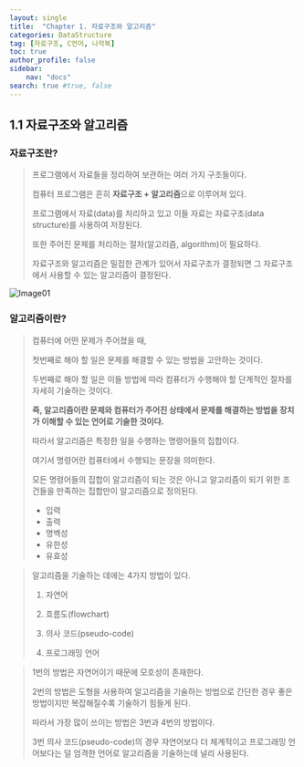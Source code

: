 ```yaml
---
layout: single
title:  "Chapter 1. 자료구조와 알고리즘"
categories: DataStructure
tag: [자료구조, C언어, 나작복]
toc: true
author_profile: false
sidebar:
    nav: "docs"
search: true #true, false
---
```


## 1.1 자료구조와 알고리즘



### 자료구조란?

> 프로그램에서 자료들을 정리하여 보관하는 여러 가지 구조들이다.    
>
> 컴퓨터 프로그램은 흔히 **자료구조 + 알고리즘**으로 이루어져 있다.   
>
> 프로그램에서 자료(data)를 처리하고 있고 이들 자료는 자료구조(data structure)를 사용하여 저장된다.   
>
> 또한 주어진 문제를 처리하는 절차(알고리즘, algorithm)이 필요하다.   
>
> 자료구조와 알고리즘은 밀접한 관계가 있어서 자료구조가 결정되면 그 자료구조에서 사용할 수 있는 알고리즘이 결정된다.   

![Image01]({{site.url}}\images\2023-03-10-Review-DataStructure\image-20230310171935121.png)

### 알고리즘이란?

> 컴퓨터에 어떤 문제가 주어졌을 때,   
>
> 첫번째로 해야 할 일은 문제를 해결할 수 있는 방법을 고안하는 것이다.
>
> 두번째로 해야 할 일은 이들 방법에 따라 컴퓨터가 수행해야 할 단계적인 절차를 자세히 기술하는 것이다.
>
> **즉, 알고리즘이란 문제와 컴퓨터가 주어진 상태에서 문제를 해결하는 방법을 장치가 이해할 수 있는 언어로 기술한 것이다.**
>
> 
>
> 따라서 알고리즘은 특정한 일을 수행하는 명령어들의 집합이다.
>
> 여기서 명령어란 컴퓨터에서 수행되는 문장을 의미한다.
>
> 모든 명령어들의 집합이 알고리즘이 되는 것은 아니고 알고리즘이 되기 위한 조건들을 만족하는 집합만이 알고리즘으로 정의된다.
>
> * 입력
> * 출력
> * 명백성
> * 유한성
> * 유효성

> 알고리즘을 기술하는 데에는 4가지 방법이 있다.
>
> 1. 자연어
>
> 2. 흐름도(flowchart)
>
> 3. 의사 코드(pseudo-code)
>
> 4. 프로그래밍 언어

> 1번의 방법은 자연어이기 때문에 모호성이 존재한다.
>
> 2번의 방법은 도형을 사용하여 알고리즘을 기술하는 방법으로 간단한 경우 좋은 방법이지만 복잡해질수록 기술하기 힘들게 된다.
>
> 따라서 가장 많이 쓰이는 방법은 3번과 4번의 방법이다.
>
> 3번 의사 코드(pseudo-code)의 경우 자연어보다 더 체계적이고 프로그래밍 언어보다는 덜 엄격한 언어로 알고리즘을 기술하는데 널리 사용된다.
